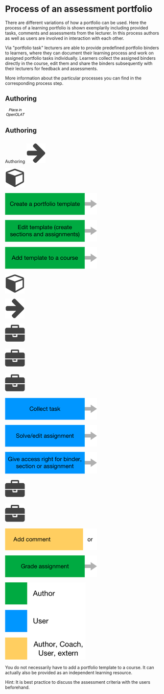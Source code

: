 # Process of an assessment portfolio

There are different variations of how a portfolio can be used. Here the
process of a learning portfolio is shown exemplarily including provided tasks,
comments and assessments from the lecturer. In this process authors as well as
users are involved in interaction with each other.

Via "portfolio task" lecturers are able to provide predefined portfolio
binders to learners, where they can document their learning process and work
on assigned portfolio tasks individually. Learners collect the assigned
binders directly in the course, edit them and share the binders subsequently
with their lecturers for feedback and assessments.

More information about the particular processes you can find in the
corresponding process step.

  

## Authoring
![](assets/place_in_OO_EN.png)

## Authoring

##
Authoring
![](assets/arrow_434343_64.png)

![](assets/course.png)

[![](assets/pf_prozess_feld1_EN.png)](Portfolio_template_Creation.md)

[![](assets/pf_prozess_feld2_EN.png)](Portfolio+template%EF%B9%95+Administration+and+editing.html)

[![](assets/pf_prozess_feld3_EN.png)](Portfolio+template%EF%B9%95+Creation.html)

![](assets/course.png)

![](assets/arrow_434343_64.png)

![](assets/portfolio_434343_64.png)

![](assets/portfolio_434343_64.png)

![](assets/portfolio_434343_64.png)

[![](assets/pf_prozess_feld4_EN.png)](Portfolio+task+and+assignment%EF%B9%95+Collecting+and+editing.html)

[![](assets/pf_prozess_feld5_EN.png)](Portfolio+task+and+assignment%EF%B9%95+Collecting+and+editing.html)

[![](assets/pf_prozess_feld6_EN.png)](Portfolio+task+and+assignment%EF%B9%95+Collecting+and+editing.html)

![](assets/portfolio_434343_64.png)

![](assets/portfolio_434343_64.png)
  
[![](assets/pf_prozess_feld7_EN.png)](Portfolio+assignment%EF%B9%95+Grading.html)

[![](assets/pf_prozess_feld8_EN.png)](Portfolio+assignment%EF%B9%95+Grading.html)

![](assets/pf_legend_process_EN.png)

You do not necessarily have to add a portfolio template to a course. It can
actually also be provided as an independent learning resource.

Hint: It is best practice to discuss the assessment criteria with the users
beforehand.

